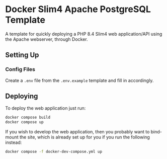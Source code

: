 Docker Slim4 Apache PostgreSQL Template
================================

A template for quickly deploying a PHP 8.4 Slim4 web application/API using the Apache webserver, 
through Docker.


## Setting Up

### Config Files
Create a `.env` file from the `.env.example` template and fill in accordingly.


## Deploying

To deploy the web application just run:

```bash
docker compose build
docker compose up
```

If you wish to develop the web application, then you probably want to bind-mount the site, which
is already set up for you if you run the following instead:

```bash
docker compose -f docker-dev-compose.yml up
```



